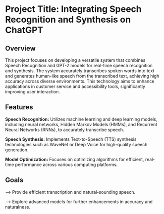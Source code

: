 # Project Title: Integrating Speech Recognition and Synthesis on ChatGPT

## Overview

This project focuses on developing a versatile system that combines Speech Recognition and GPT-2 models for real-time speech recognition and synthesis. The system accurately transcribes spoken words into text and generates human-like speech from the transcribed text, achieving high accuracy across diverse environments. 
This technology aims to enhance applications in customer service and accessibility tools, significantly improving user interaction.

## Features

**Speech Recognition:** Utilizes machine learning and deep learning models, including neural networks, Hidden Markov Models (HMMs), and Recurrent Neural Networks (RNNs), to accurately transcribe speech.


**Speech Synthesis:** Implements Text-to-Speech (TTS) synthesis technologies such as WaveNet or Deep Voice for high-quality speech generation.


**Model Optimization:** Focuses on optimizing algorithms for efficient, real-time performance across various computing platforms.

## Goals

--> Provide efficient transcription and natural-sounding speech.

--> Explore advanced models for further enhancements in accuracy and naturalness.

